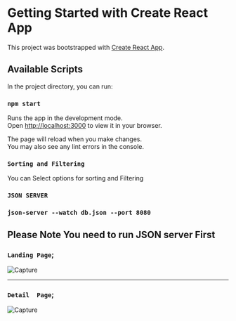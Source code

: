 # Getting Started with Create React App

This project was bootstrapped with [Create React App](https://github.com/facebook/create-react-app).

## Available Scripts

In the project directory, you can run:

### `npm start`

Runs the app in the development mode.\
Open [http://localhost:3000](http://localhost:3000) to view it in your browser.

The page will reload when you make changes.\
You may also see any lint errors in the console.

### `Sorting and Filtering`

You can Select options for sorting and Filtering 

### `JSON SERVER`
### `json-server --watch db.json --port 8080`

Please Note You need to run JSON server First
-----------------------------------------------------
### `Landing Page`;
![Capture](https://user-images.githubusercontent.com/95909861/184525310-b25c34fc-9562-4fd7-b7c4-7113e9a5a0c7.PNG)

------------------------------------------------------
### `Detail  Page`;
![Capture](https://user-images.githubusercontent.com/95909861/184525423-3f7fe5d2-3747-4ea5-bd33-bdb8776f9693.PNG)





